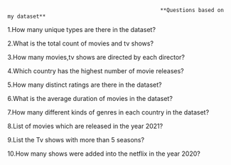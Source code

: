 
                                                    **Questions based on my dataset**

1.How many unique types are there in the dataset?

2.What is the total count of movies and tv shows?

3.How many movies,tv shows are directed by each director?

4.Which country has the highest number of movie releases?

5.How many distinct ratings are there in the dataset?

6.What is the average duration of movies in the dataset?

7.How many different kinds of genres in each country in the dataset?

8.List of movies which are released in the year 2021?

9.List the Tv shows with more than 5 seasons?

10.How many shows were added into the netflix in the year 2020?




